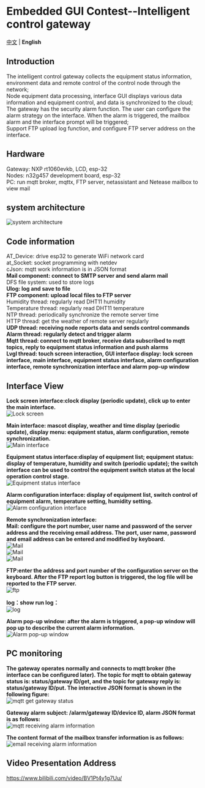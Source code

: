 # Embedded GUI Contest--Intelligent control gateway
[中文](README.md) | **English**

## Introduction 
The intelligent control gateway collects the equipment status information, environment data and remote control of the control node through the network;  
Node equipment data processing, interface GUI displays various data information and equipment control, and data is synchronized to the cloud;  
The gateway has the security alarm function. The user can configure the alarm strategy on the interface. When the alarm is triggered, the mailbox alarm and the interface prompt will be triggered;  
Support FTP upload log function, and configure FTP server address on the interface.  

## Hardware 
Gateway: NXP rt1060evkb, LCD, esp-32  
Nodes: n32g457 development board, esp-32  
PC: run mqtt broker, mqttx, FTP server, netassistant and Netease mailbox to view mail  

## system architecture
![system architecture](pic/system.png)

## Code information
AT_Device: drive esp32 to generate WiFi network card  
at_Socket: socket programming with netdev  
cJson: mqtt work information is in JSON format  
**Mail component: connect to SMTP server and send alarm mail**  
DFS file system: used to store logs  
**Ulog: log and save to file**  
**FTP component: upload local files to FTP server**  
Humidity thread: regularly read DHT11 humidity  
Temperature thread: regularly read DHT11 temperature  
NTP thread: periodically synchronize the remote server time  
HTTP thread: get the weather of remote server regularly  
**UDP thread: receiving node reports data and sends control commands**  
**Alarm thread: regularly detect and trigger alarm**  
**Mqtt thread: connect to mqtt broker, receive data subscribed to mqtt topics, reply to equipment status information and push alarms**  
**Lvgl thread: touch screen interaction, GUI interface display: lock screen interface, main interface, equipment status interface, alarm configuration interface, remote synchronization interface and alarm pop-up window**  

## Interface View

**Lock screen interface:clock display (periodic update), click up to enter the main interface.**  
![Lock screen](pic/lock.png)  

**Main interface: mascot display, weather and time display (periodic update), display menu: equipment status, alarm configuration, remote synchronization.**  
![Main interface](pic/main.png)   

**Equipment status interface:display of equipment list; equipment status: display of temperature, humidity and switch (periodic update); the switch interface can be used to control the equipment switch status at the local operation control stage.**  
![Equipment status interface](pic/status.png)  

**Alarm configuration interface: display of equipment list, switch control of equipment alarm, temperature setting, humidity setting.**  
![Alarm configuration interface](pic/alarmset.png)  

**Remote synchronization interface:**  
**Mail: configure the port number, user name and password of the server address and the receiving email address. The port, user name, password and email address can be entered and modified by keyboard.**  
![Mail](pic/mail.png)  
![Mail](pic/mailu.png)    
![Mail](pic/mailr.png)  

**FTP:enter the address and port number of the configuration server on the keyboard. After the FTP report log button is triggered, the log file will be reported to the FTP server.**  
![ftp](pic/ftp.png)  

**log：show run log：**  
![log](pic/log.png)  


**Alarm pop-up window: after the alarm is triggered, a pop-up window will pop up to describe the current alarm information.**  
![Alarm pop-up window](pic/alarm.png)  

## PC monitoring
**The gateway operates normally and connects to mqtt broker (the interface can be configured later). The topic for mqtt to obtain gateway status is: status/gateway ID/get, and the topic for gateway reply is: status/gateway ID/put. The interactive JSON format is shown in the following figure:**  
![mqtt get gateway status](pic/mqttget.png)  

**Gateway alarm subject: /alarm/gateway ID/device ID, alarm JSON format is as follows:**  
![mqtt receiving alarm information](pic/mqttup.png)


**The content format of the mailbox transfer information is as follows:**  
![email receiving alarm information](pic/web.png)


## Video Presentation Address
https://www.bilibili.com/video/BV1Pt4y1g7Uu/
